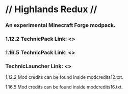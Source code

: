 # // Highlands Redux //
### An experimental Minecraft Forge modpack.
 
### 1.12.2 TechnicPack Link: <>
### 1.16.5 TechnicPack Link: <>
### TechnicLauncher Link: <>

1.12.2 Mod credits can be found inside modcredits12.txt.

1.16.5 Mod credits can be found inside modcredits16.txt.
